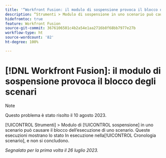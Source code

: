 ```yaml
---
title: '“Workfront Fusion: il modulo di sospensione provoca il blocco di alcuni scenari”'
description: “Strumenti > Modulo di sospensione in uno scenario può causare il blocco dell’esecuzione di uno scenario. Queste esecuzioni mostrano lo stato In esecuzione nella cronologia dello scenario e non si concludono.”
hidefromtoc: true
feature: Workfront Fusion
source-git-commit: 3676106501c4b2a54e1aa2716b8f68bb7977e27b
workflow-type: ht
source-wordcount: '82'
ht-degree: 100%

---
```



# [!DNL Workfront Fusion]: il modulo di sospensione provoca il blocco degli scenari

>[!NOTE]
>
>Questo problema è stato risolto il 10 agosto 2023.

[!UICONTROL Strumenti] > Modulo di [!UICONTROL sospensione] in uno scenario può causare il blocco dell’esecuzione di uno scenario. Queste esecuzioni mostrano lo stato In esecuzione nella[!UICONTROL Cronologia scenario], e non si concludono.

_Segnalato per la prima volta il 26 luglio 2023._

